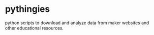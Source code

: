 # pythingies
python scripts to download and analyze data from maker websites and other educational resources.
